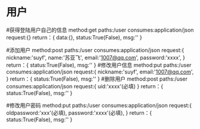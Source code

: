 # 用户

#获得登陆用户自己的信息
method:get
paths:/user
consumes:application/json
request:{}
return：{
    data:{},
    status:True(False),
    msg:''
}

#添加用户
method:post
paths:/user
consumes:application/json
request:{
    nickname:'suyf',
    name:'苏亚飞',
    email:'1007@qq.com',
    password:'xxxx',
}
return：{
    status:True(False),
    msg:''
}
#修改用户信息
method:put
paths:/user
consumes:application/json
request:{
    nickname:'suyf',
    email:'1007@qq.com',
}
return：{
    status:True(False),
    msg:''
}
#删除用户
method:post
paths:/user
consumes:application/json
request:{
    uid:'xxxx'(必填)
}
return：{
    status:True(False),
    msg:''
}

#修改用户密码
method:put
paths:/user
consumes:application/json
request:{
    oldpassword:'xxx'(必填),
    password:'xxxx'(必填),
}
return：{
    status:True(False),
    msg:''
}